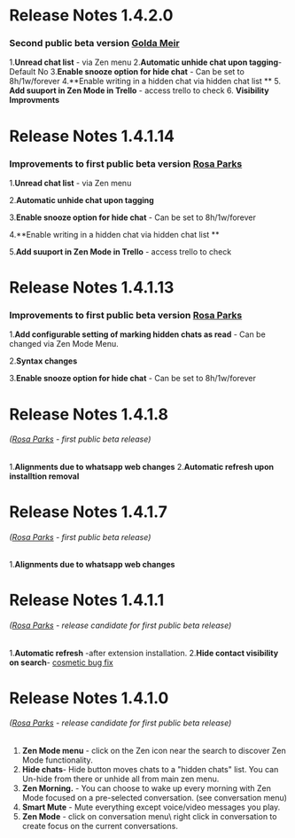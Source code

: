 # Release Notes 1.4.2.0
### Second  public beta version [Golda Meir](https://en.wikipedia.org/wiki/Golda_Meir)
1.**Unread chat list** - via Zen menu
2.**Automatic unhide chat upon tagging**- Default No
3.**Enable snooze option for hide chat** - Can be set to 8h/1w/forever
4.**Enable writing in a hidden chat via hidden chat list **
5. **Add suuport in Zen Mode in Trello** - access trello to check
6. **Visibility Improvments**


# Release Notes 1.4.1.14
### Improvements to first public beta version [Rosa Parks](https://en.wikipedia.org/wiki/Rosa_Parks)
1.**Unread chat list** - via Zen menu

2.**Automatic unhide chat upon tagging**

3.**Enable snooze option for hide chat** - Can be set to 8h/1w/forever

4.**Enable writing in a hidden chat via hidden chat list **

5.**Add suuport in Zen Mode in Trello** - access trello to check

# Release Notes 1.4.1.13
### Improvements to first public beta version [Rosa Parks](https://en.wikipedia.org/wiki/Rosa_Parks)
1.**Add configurable setting of marking hidden chats as read** - Can be changed via Zen Mode Menu.

2.**Syntax changes** 

3.**Enable snooze option for hide chat** - Can be set to 8h/1w/forever

# Release Notes 1.4.1.8
###### ([Rosa Parks](https://en.wikipedia.org/wiki/Rosa_Parks) - first public beta release)
1.**Alignments due to whatsapp web changes**
2.**Automatic refresh upon installtion removal**

# Release Notes 1.4.1.7
###### ([Rosa Parks](https://en.wikipedia.org/wiki/Rosa_Parks) - first public beta release)
1.**Alignments due to whatsapp web changes**


# Release Notes 1.4.1.1
###### ([Rosa Parks](https://en.wikipedia.org/wiki/Rosa_Parks) - release candidate for first public beta release)
1.**Automatic refresh** -after extension installation.
2.**Hide contact visibility on search**- [cosmetic bug fix](https://github.com/zen-mode/Whatsapp-Zen-Mode/issues/81)



# Release Notes 1.4.1.0
###### ([Rosa Parks](https://en.wikipedia.org/wiki/Rosa_Parks) - release candidate for first public beta release)

1. **Zen Mode menu** - click on the Zen icon near the search to discover Zen Mode functionality.
2. **Hide chats**- Hide button moves chats to a "hidden chats" list. You can Un-hide from there or unhide all from main zen menu.
3. **Zen Morning.** - You can choose to wake up every morning with Zen Mode focused on a pre-selected conversation. (see conversation menu)
4. **Smart Mute** - Mute everything except voice/video messages you play.
5. **Zen Mode**  - click on conversation menu\ right click in conversation to create focus on the current conversations. 
